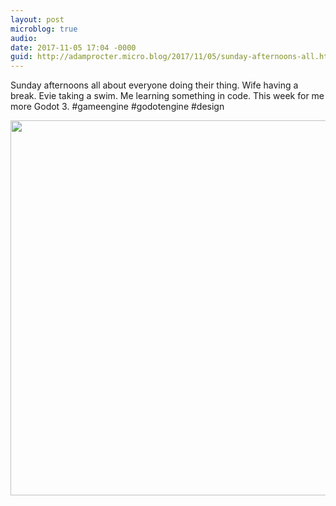 ```yaml
---
layout: post
microblog: true
audio: 
date: 2017-11-05 17:04 -0000
guid: http://adamprocter.micro.blog/2017/11/05/sunday-afternoons-all.html
---
```

Sunday afternoons all about everyone doing their thing. Wife having a break. Evie taking a swim. Me learning something in code. This week for me more Godot 3. #gameengine #godotengine #design

<img src="http://discursive.adamprocter.co.uk/uploads/2017/0032f0adb7.jpg" width="600" height="600" />
